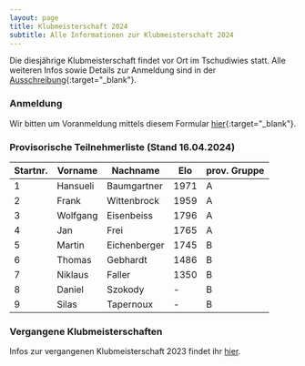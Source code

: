 ```yaml
---
layout: page
title: Klubmeisterschaft 2024
subtitle: Alle Informationen zur Klubmeisterschaft 2024
---
```


Die diesjährige Klubmeisterschaft findet vor Ort im Tschudiwies statt. Alle weiteren Infos sowie Details zur Anmeldung
sind in der [Ausschreibung](Klubmeisterschaft2024.pdf){:target="\_blank"}.

### Anmeldung

Wir bitten um Voranmeldung mittels diesem Formular [hier](https://forms.gle/4bWDWroHpca8rcoG8){:target="\_blank"}.

### Provisorische Teilnehmerliste (Stand 16.04.2024)

| Startnr. | Vorname  | Nachname     | Elo  | prov. Gruppe |
|----------|----------|--------------|------|--------------|
| 1        | Hansueli | Baumgartner  | 1971 | A            |
| 2        | Frank    | Wittenbrock  | 1959 | A            |
| 3        | Wolfgang | Eisenbeiss   | 1796 | A            |
| 4        | Jan      | Frei         | 1765 | A            |
| 5        | Martin   | Eichenberger | 1745 | B            |
| 6        | Thomas   | Gebhardt     | 1486 | B            |
| 7        | Niklaus  | Faller       | 1350 | B            |
| 8        | Daniel   | Szokody      | -    | B            |
| 9        | Silas    | Tapernoux    | -    | B            |

### Vergangene Klubmeisterschaften

Infos zur vergangenen Klubmeisterschaft 2023 findet ihr [hier](../2023).
